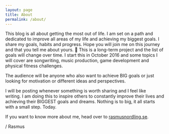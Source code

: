```yaml
---
layout: page
title: About
permalink: /about/
---
```


This blog is all about getting the most out of life.
I am set on a path and dedicated to improve all areas of my life and achieving my biggest goals.
I share my goals, habits and progress. Hope you will join me on this journey and that you tell me about yours. 🙂
This is a long-term project and the list of goals will change over time.
I start this in October 2016 and some topics I will cover are songwriting, music production, game development and physical fitness challenges.

The audience will be anyone who also want to achieve BIG goals or just looking for motivation or different ideas and perspectives.

I will be posting whenever something is worth sharing and I feel like writing. I am doing this to inspire others to constantly improve their lives and achieving their BIGGEST goals and dreams. Nothing is to big, it all starts with a small step. Today.

If you want to know more about me, head over to [rasmusnordling.se](http://rasmusnordling.se).

/ Rasmus